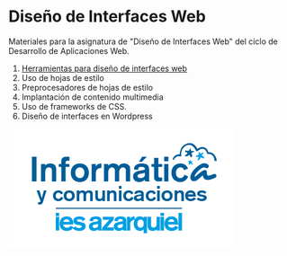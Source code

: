 # **Diseño de Interfaces Web**

Materiales para la asignatura de "Diseño de Interfaces Web" del ciclo de Desarrollo de Aplicaciones Web.


1. [Herramientas para diseño de interfaces web](01_introduccion/README.md)
2. Uso de hojas de estilo
3. Preprocesadores de hojas de estilo
4. Implantación de contenido multimedia
5. Uso de frameworks de CSS.
6. Diseño de interfaces en Wordpress

![logo](img/dep-info.png)


